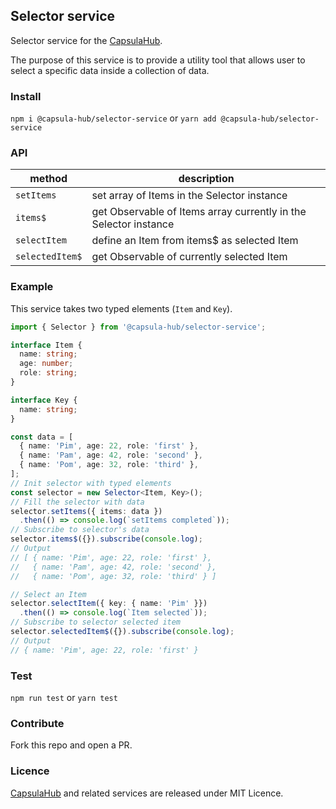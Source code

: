 ## Selector service

Selector service for the [CapsulaHub](https://github.com/capsulajs/capsula-hub).

The purpose of this service is to provide a utility tool that allows user to select a specific data 
inside a collection of data.

### Install

`npm i @capsula-hub/selector-service` or `yarn add @capsula-hub/selector-service`

### API

| method          | description                                                      |
| --------------- | ---------------------------------------------------------------- |
| `setItems`      | set array of Items in the Selector instance                      |
| `items$`        | get Observable of Items array currently in the Selector instance |
| `selectItem`    | define an Item from items$ as selected Item                      |
| `selectedItem$` | get Observable of currently selected Item                        |

### Example

This service takes two typed elements (`Item` and `Key`).

```typescript
import { Selector } from '@capsula-hub/selector-service';

interface Item {
  name: string;
  age: number;
  role: string;
}

interface Key {
  name: string;
}

const data = [
  { name: 'Pim', age: 22, role: 'first' },
  { name: 'Pam', age: 42, role: 'second' },
  { name: 'Pom', age: 32, role: 'third' },
];
// Init selector with typed elements
const selector = new Selector<Item, Key>();
// Fill the selector with data
selector.setItems({ items: data })
  .then(() => console.log(`setItems completed`));
// Subscribe to selector's data
selector.items$({}).subscribe(console.log);
// Output 
// [ { name: 'Pim', age: 22, role: 'first' },
//   { name: 'Pam', age: 42, role: 'second' },
//   { name: 'Pom', age: 32, role: 'third' } ]

// Select an Item
selector.selectItem({ key: { name: 'Pim' }})
  .then(() => console.log(`Item selected`));
// Subscribe to selector selected item
selector.selectedItem$({}).subscribe(console.log);
// Output
// { name: 'Pim', age: 22, role: 'first' }
```

### Test

`npm run test` or `yarn test`

### Contribute

Fork this repo and open a PR.

### Licence

[CapsulaHub](https://github.com/capsulajs/capsula-hub) and related services are released under MIT Licence.
